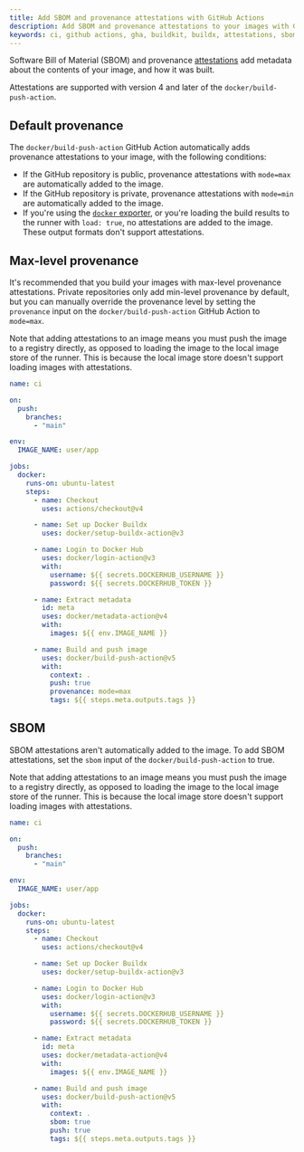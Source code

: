 ```yaml
---
title: Add SBOM and provenance attestations with GitHub Actions
description: Add SBOM and provenance attestations to your images with GitHub Actions
keywords: ci, github actions, gha, buildkit, buildx, attestations, sbom, provenance, slsa
---
```


Software Bill of Material (SBOM) and provenance
[attestations](../../attestations/_index.md) add metadata about the contents of
your image, and how it was built.

Attestations are supported with version 4 and later of the
`docker/build-push-action`.

## Default provenance

The `docker/build-push-action` GitHub Action automatically adds provenance
attestations to your image, with the following conditions:

- If the GitHub repository is public, provenance attestations with `mode=max`
  are automatically added to the image.
- If the GitHub repository is private, provenance attestations with `mode=min`
  are automatically added to the image.
- If you're using the [`docker` exporter](../../exporters/oci-docker.md), or
  you're loading the build results to the runner with `load: true`, no
  attestations are added to the image. These output formats don't support
  attestations.

## Max-level provenance

It's recommended that you build your images with max-level provenance
attestations. Private repositories only add min-level provenance by default,
but you can manually override the provenance level by setting the `provenance`
input on the `docker/build-push-action` GitHub Action to `mode=max`.

Note that adding attestations to an image means you must push the image to a
registry directly, as opposed to loading the image to the local image store of
the runner. This is because the local image store doesn't support loading
images with attestations.

```yaml
name: ci

on:
  push:
    branches:
      - "main"

env:
  IMAGE_NAME: user/app

jobs:
  docker:
    runs-on: ubuntu-latest
    steps:
      - name: Checkout
        uses: actions/checkout@v4

      - name: Set up Docker Buildx
        uses: docker/setup-buildx-action@v3

      - name: Login to Docker Hub
        uses: docker/login-action@v3
        with:
          username: ${{ secrets.DOCKERHUB_USERNAME }}
          password: ${{ secrets.DOCKERHUB_TOKEN }}

      - name: Extract metadata
        id: meta
        uses: docker/metadata-action@v4
        with:
          images: ${{ env.IMAGE_NAME }}

      - name: Build and push image
        uses: docker/build-push-action@v5
        with:
          context: .
          push: true
          provenance: mode=max
          tags: ${{ steps.meta.outputs.tags }}
```

## SBOM

SBOM attestations aren't automatically added to the image. To add SBOM
attestations, set the `sbom` input of the `docker/build-push-action` to true.

Note that adding attestations to an image means you must push the image to a
registry directly, as opposed to loading the image to the local image store of
the runner. This is because the local image store doesn't support loading
images with attestations.

```yaml
name: ci

on:
  push:
    branches:
      - "main"

env:
  IMAGE_NAME: user/app

jobs:
  docker:
    runs-on: ubuntu-latest
    steps:
      - name: Checkout
        uses: actions/checkout@v4

      - name: Set up Docker Buildx
        uses: docker/setup-buildx-action@v3

      - name: Login to Docker Hub
        uses: docker/login-action@v3
        with:
          username: ${{ secrets.DOCKERHUB_USERNAME }}
          password: ${{ secrets.DOCKERHUB_TOKEN }}

      - name: Extract metadata
        id: meta
        uses: docker/metadata-action@v4
        with:
          images: ${{ env.IMAGE_NAME }}

      - name: Build and push image
        uses: docker/build-push-action@v5
        with:
          context: .
          sbom: true
          push: true
          tags: ${{ steps.meta.outputs.tags }}
```
